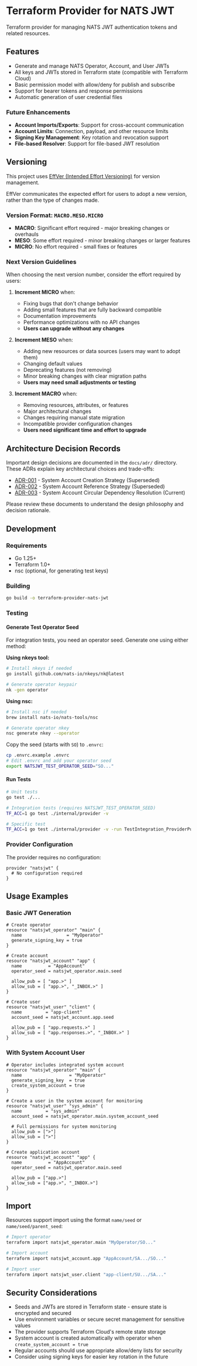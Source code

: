 # Terraform Provider for NATS JWT

Terraform provider for managing NATS JWT authentication tokens and related resources.

## Features

- Generate and manage NATS Operator, Account, and User JWTs
- All keys and JWTs stored in Terraform state (compatible with Terraform Cloud)
- Basic permission model with allow/deny for publish and subscribe
- Support for bearer tokens and response permissions
- Automatic generation of user credential files

### Future Enhancements

- **Account Imports/Exports**: Support for cross-account communication
- **Account Limits**: Connection, payload, and other resource limits
- **Signing Key Management**: Key rotation and revocation support
- **File-based Resolver**: Support for file-based JWT resolution

## Versioning

This project uses [EffVer (Intended Effort Versioning)](https://jacobtomlinson.dev/effver/) for version management.

EffVer communicates the expected effort for users to adopt a new version, rather than the type of changes made.

### Version Format: `MACRO.MESO.MICRO`

- **MACRO**: Significant effort required - major breaking changes or overhauls
- **MESO**: Some effort required - minor breaking changes or larger features
- **MICRO**: No effort required - small fixes or features

### Next Version Guidelines

When choosing the next version number, consider the effort required by users:

1. **Increment MICRO** when:
   - Fixing bugs that don't change behavior
   - Adding small features that are fully backward compatible
   - Documentation improvements
   - Performance optimizations with no API changes
   - **Users can upgrade without any changes**

2. **Increment MESO** when:
   - Adding new resources or data sources (users may want to adopt them)
   - Changing default values
   - Deprecating features (not removing)
   - Minor breaking changes with clear migration paths
   - **Users may need small adjustments or testing**

3. **Increment MACRO** when:
   - Removing resources, attributes, or features
   - Major architectural changes
   - Changes requiring manual state migration
   - Incompatible provider configuration changes
   - **Users need significant time and effort to upgrade**

## Architecture Decision Records

Important design decisions are documented in the `docs/adr/` directory. These ADRs explain key architectural choices and trade-offs:

- [ADR-001](docs/adr/001-system-account-creation-strategy.md) - System Account Creation Strategy (Superseded)
- [ADR-002](docs/adr/002-system-account-reference-strategy.md) - System Account Reference Strategy (Superseded)
- [ADR-003](docs/adr/003-system-account-circular-dependency-resolution.md) - System Account Circular Dependency Resolution (Current)

Please review these documents to understand the design philosophy and decision rationale.

## Development

### Requirements

- Go 1.25+
- Terraform 1.0+
- nsc (optional, for generating test keys)

### Building

```bash
go build -o terraform-provider-nats-jwt
```

### Testing

#### Generate Test Operator Seed

For integration tests, you need an operator seed. Generate one using either method:

**Using nkeys tool:**

```bash
# Install nkeys if needed
go install github.com/nats-io/nkeys/nk@latest

# Generate operator keypair
nk -gen operator
```

**Using nsc:**

```bash
# Install nsc if needed
brew install nats-io/nats-tools/nsc

# Generate operator nkey
nsc generate nkey --operator
```

Copy the seed (starts with `SO`) to `.envrc`:

```bash
cp .envrc.example .envrc
# Edit .envrc and add your operator seed
export NATSJWT_TEST_OPERATOR_SEED="SO..."
```

#### Run Tests

```bash
# Unit tests
go test ./...

# Integration tests (requires NATSJWT_TEST_OPERATOR_SEED)
TF_ACC=1 go test ./internal/provider -v

# Specific test
TF_ACC=1 go test ./internal/provider -v -run TestIntegration_ProviderPush
```

### Provider Configuration

The provider requires no configuration:

```hcl
provider "natsjwt" {
  # No configuration required
}
```

## Usage Examples

### Basic JWT Generation

```hcl
# Create operator
resource "natsjwt_operator" "main" {
  name                 = "MyOperator"
  generate_signing_key = true
}

# Create account
resource "natsjwt_account" "app" {
  name          = "AppAccount"
  operator_seed = natsjwt_operator.main.seed

  allow_pub = [ "app.>" ]
  allow_sub = [ "app.>", "_INBOX.>" ]
}

# Create user
resource "natsjwt_user" "client" {
  name         = "app-client"
  account_seed = natsjwt_account.app.seed

  allow_pub = [ "app.requests.>" ]
  allow_sub = [ "app.responses.>", "_INBOX.>" ]
}
```

### With System Account User

```hcl
# Operator includes integrated system account
resource "natsjwt_operator" "main" {
  name                  = "MyOperator"
  generate_signing_key  = true
  create_system_account = true
}

# Create a user in the system account for monitoring
resource "natsjwt_user" "sys_admin" {
  name         = "sys_admin"
  account_seed = natsjwt_operator.main.system_account_seed

  # Full permissions for system monitoring
  allow_pub = [">"]
  allow_sub = [">"]
}

# Create application account
resource "natsjwt_account" "app" {
  name          = "AppAccount"
  operator_seed = natsjwt_operator.main.seed

  allow_pub = ["app.>"]
  allow_sub = ["app.>", "_INBOX.>"]
}
```

## Import

Resources support import using the format `name/seed` or `name/seed/parent_seed`:

```bash
# Import operator
terraform import natsjwt_operator.main "MyOperator/SO..."

# Import account
terraform import natsjwt_account.app "AppAccount/SA.../SO..."

# Import user
terraform import natsjwt_user.client "app-client/SU.../SA..."
```

## Security Considerations

- Seeds and JWTs are stored in Terraform state - ensure state is encrypted and secured
- Use environment variables or secure secret management for sensitive values
- The provider supports Terraform Cloud's remote state storage
- System account is created automatically with operator when `create_system_account = true`
- Regular accounts should use appropriate allow/deny lists for security
- Consider using signing keys for easier key rotation in the future
